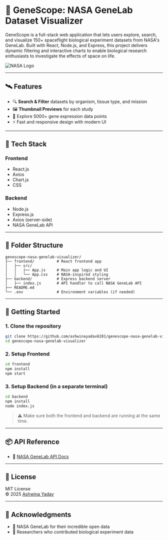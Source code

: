 
# 🚀 GeneScope: NASA GeneLab Dataset Visualizer

GeneScope is a full-stack web application that lets users explore, search, and visualize 150+ spaceflight biological experiment datasets from NASA's GeneLab. Built with React, Node.js, and Express, this project delivers dynamic filtering and interactive charts to enable biological research enthusiasts to investigate the effects of space on life.

![NASA Logo](https://upload.wikimedia.org/wikipedia/commons/e/e5/NASA_logo.svg)

---

## 🛰 Features

- 🔍 **Search & Filter** datasets by organism, tissue type, and mission
- 🖼️ **Thumbnail Previews** for each study
- 🧬 Explore 5000+ gene expression data points
- ⚡ Fast and responsive design with modern UI

---

## 🔧 Tech Stack

### Frontend
- React.js
- Axios
- Chart.js
- CSS 

### Backend
- Node.js
- Express.js
- Axios (server-side)
- NASA GeneLab API

---

## 📁 Folder Structure

```
genescope-nasa-genelab-visualizer/
├── frontend/          # React frontend app
│   ├── src/
│   │   ├── App.js     # Main app logic and UI
│   │   └── App.css    # NASA-inspired styling
├── backend/           # Express backend server
│   ├── index.js       # API handler to call NASA GeneLab API
├── README.md
└── .env               # Environment variables (if needed)
```

---

## 🚀 Getting Started

### 1. Clone the repository

```bash
git clone https://github.com/ashwinayadav6281/genescope-nasa-genelab-visualizer.git
cd genescope-nasa-genelab-visualizer
```

### 2. Setup Frontend

```bash
cd frontend
npm install
npm start
```

### 3. Setup Backend (in a separate terminal)

```bash
cd backend
npm install
node index.js
```

> ⚠️ Make sure both the frontend and backend are running at the same time.

---


## 📦 API Reference

- 🔗 [NASA GeneLab API Docs](https://genelab-data.ndc.nasa.gov/genelab/data-access)

---

## 📄 License

MIT License  
© 2025 [Ashwina Yadav](https://github.com/ashwinayadav6281)

---

## 🌟 Acknowledgments

- 🚀 NASA GeneLab for their incredible open data  
- 🧪 Researchers who contributed biological experiment data  

